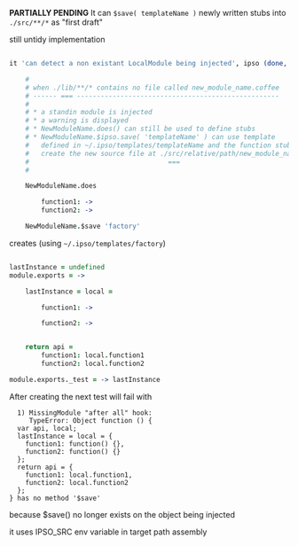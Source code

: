 
**PARTIALLY PENDING** It can `$save( templateName )` newly written stubs into `./src/**/*` as "first draft"

still untidy implementation

```coffee

it 'can detect a non existant LocalModule being injected', ipso (done, NewModuleName) -> 

    #
    # when ./lib/**/* contains no file called new_module_name.coffee
    # ------ === ---------------------------------------------------
    # 
    # * a standin module is injected
    # * a warning is displayed
    # * NewModuleName.does() can still be used to define stubs
    # * NewModuleName.$ipso.save( 'templateName' ) can use template
    #   defined in ~/.ipso/templates/templateName and the function stubs to 
    #   create the new source file at ./src/relative/path/new_module_name.coffee
    #                                   ===
    # 

    NewModuleName.does 

        function1: ->
        function2: ->

    NewModuleName.$save 'factory'


```

creates (using `~/.ipso/templates/factory`)

```coffee

lastInstance = undefined
module.exports = ->

    lastInstance = local = 

        function1: ->

        function2: ->


    return api = 
        function1: local.function1
        function2: local.function2

module.exports._test = -> lastInstance


```

After creating the next test will fail with 
```
  1) MissingModule "after all" hook:
     TypeError: Object function () {
  var api, local;
  lastInstance = local = {
    function1: function() {},
    function2: function() {}
  };
  return api = {
    function1: local.function1,
    function2: local.function2
  };
} has no method '$save'

```

because $save() no longer exists on the object being injected

it uses IPSO_SRC env variable in target path assembly

